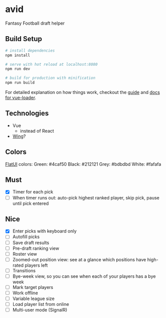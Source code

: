 # avid
Fantasy Football draft helper

## Build Setup

``` bash
# install dependencies
npm install

# serve with hot reload at localhost:8080
npm run dev

# build for production with minification
npm run build
```

For detailed explanation on how things work, checkout the [guide](http://vuejs-templates.github.io/webpack/) and [docs for vue-loader](http://vuejs.github.io/vue-loader).


## Technologies
- Vue
  - instead of React
- [Wing](http://usewing.ml/)?

## Colors
[FlatUI](https://material.google.com/style/color.html#color-color-palette) colors: 
Green: #4caf50
Black: #212121
Grey: #bdbdbd
White: #fafafa

## Must
- [x] Timer for each pick
- [ ] When timer runs out: auto-pick highest ranked player, skip pick, pause until pick entered

## Nice
- [x] Enter picks with keyboard only
- [ ] Autofill picks
- [ ] Save draft results
- [ ] Pre-draft ranking view
- [ ] Roster view
- [ ] Zoomed-out position view: see at a glance which positions have high-rated players left
- [ ] Transitions
- [ ] Bye-week view, so you can see when each of your players has a bye week
- [ ] Mark target players
- [ ] Work offline
- [ ] Variable league size
- [ ] Load player list from online
- [ ] Multi-user mode (SignalR)
